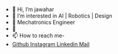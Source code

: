 - 👋 Hi, I’m jawahar
- 👀 I’m interested in AI | Robotics | Design 
- 🌱 Mechatronics Engineer
- 💞️ 
- 📫 How to reach me-
- <div>
		<a href="https://github.com/JAFF-CYBERTHEIF" target="_blank">
		Github 
		</a>
		<a href="https://www.instagram.com/jawahar_jaff/?hl=en" target="_blank">
		Instagram
		</a>
		<a href="https://www.linkedin.com/in/jawahar-b/" target="_blank">
		Linkedin
		</a>
		<a href="mailto: bjawahar10@gmail.com" target="_blank">
		Mail
		</a>
	</div>

<!---
JAFF-CYBERTHEIF/JAFF-CYBERTHEIF is a ✨ special ✨ repository because its `README.md` (this file) appears on your GitHub profile.
You can click the Preview link to take a look at your changes.
--->
